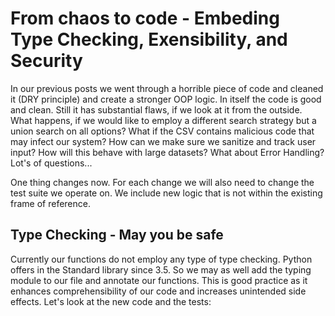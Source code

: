 # From chaos to code - Embeding Type Checking, Exensibility, and Security

In our previous posts we went through a horrible piece of code and cleaned it (DRY principle) and create a stronger OOP logic. In itself the code is good and clean. Still it has substantial flaws, if we look at it from the outside. What happens, if we would like to employ a different search strategy but a union search on all options? What if the CSV contains malicious code that may infect our system? How can we make sure we sanitize and track user input? How will this behave with large datasets? What about Error Handling? Lot's of questions...

One thing changes now. For each change we will also need to change the test suite we operate on. We include new logic that is not within the existing frame of reference.

## Type Checking - May you be safe

Currently our functions do not employ any type of type checking. Python offers in the Standard library since 3.5. So we may as well add the typing module to our file and annotate our functions. This is good practice as it enhances comprehensibility of our code and increases unintended side effects. Let's look at the new code and the tests:



